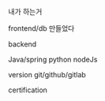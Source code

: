 <!-- https://cdg-portfolio.com/ -->


내가 하는거

frontend/db 만들었다

backend

Java/spring
python
nodeJs


version
git/github/gitlab

certification
